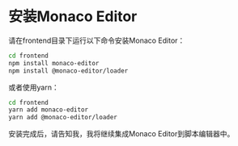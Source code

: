 # 安装Monaco Editor

请在frontend目录下运行以下命令安装Monaco Editor：

```bash
cd frontend
npm install monaco-editor
npm install @monaco-editor/loader
```

或者使用yarn：

```bash
cd frontend
yarn add monaco-editor
yarn add @monaco-editor/loader
```

安装完成后，请告知我，我将继续集成Monaco Editor到脚本编辑器中。
